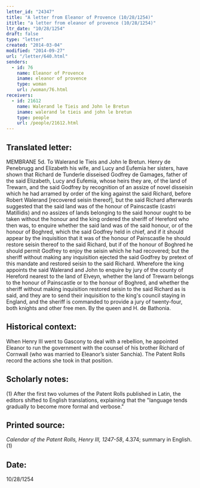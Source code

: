 ```yaml
---
letter_id: "24347"
title: "A letter from Eleanor of Provence (10/28/1254)"
ititle: "a letter from eleanor of provence (10/28/1254)"
ltr_date: "10/28/1254"
draft: false
type: "letter"
created: "2014-03-04"
modified: "2014-09-27"
url: "/letter/640.html"
senders:
  - id: 76
    name: Eleanor of Provence
    iname: eleanor of provence
    type: woman
    url: /woman/76.html
receivers:
  - id: 21612
    name: Walerand le Tieis and John le Bretun
    iname: walerand le tieis and john le bretun
    type: people
    url: /people/21612.html
---
```

<h2> Translated letter:</h2>MEMBRANE 5d. To Walerand le Tieis and John le Bretun. Henry de Penebrugg and Elizabeth his wife, and Lucy and Eufemia her sisters, have shown that Richard de Tunderle disseised Godfrey de Gamages, father of the said Elizabeth, Lucy and Eufemia, whose heirs they are, of the land of Trewarn, and the said Godfrey by recognition of an assize of novel disseisin which he had arramed by order of the king against the said
Richard, before Robert Walerand [recovered seisin thereof], but the said Richard afterwards suggested that the said land was of the honour of Painscastle (castri Matillidis) and no assizes of lands belonging to the said honour ought to be taken without the honour and the king ordered the sheriff of Hereford who then was, to enquire whether the said land was of the said honour, or of the honour of Boghred, which the said Godfrey held in chief, and if it should appear by the inquisition that it was of the honour of Painscastle he should restore seisin thereof to the said Richard, but if of the honour of Boghred he should permit Godfrey to enjoy the seisin which he had recovered; but the sheriff without making any inquisition ejected the said Godfrey by pretext of this mandate and restored seisin to the said Richard. Wherefore the king appoints the said Walerand and John to enquire by jury of the county of Hereford nearest to the land of Elveyn, whether the land of Trewarn belongs to the honour of Painscastle or to the honour of Boghred, and whether the sheriff without making inquisition restored seisin to the said Richard as is said, and they are to send their inquisition to the king's council staying in England, and the sheriff is commanded to provide a jury of twenty-four, both knights and other free men.
By the queen and H. de Bathonia.
<h2 class="mt-4"> Historical context:</h2>When Henry III went to Gascony to deal with a rebellion, he appointed Eleanor to run the government with the counsel of his brother Richard of Cornwall (who was married to Eleanor’s sister Sanchia). The Patent Rolls record the actions she took in that position.
<h2 class="mt-4"> Scholarly notes:</h2>(1) After the first two volumes of the Patent Rolls published in Latin, the editors shifted to English translations, explaining that the "language tends gradually to become more formal and verbose."
<h2 class="mt-4"> Printed source:</h2><p><em>Calendar of the Patent Rolls, Henry III, 1247-58</em>, 4.374; summary in English.(1)</p><h2 class="mt-4"> Date:</h2>10/28/1254